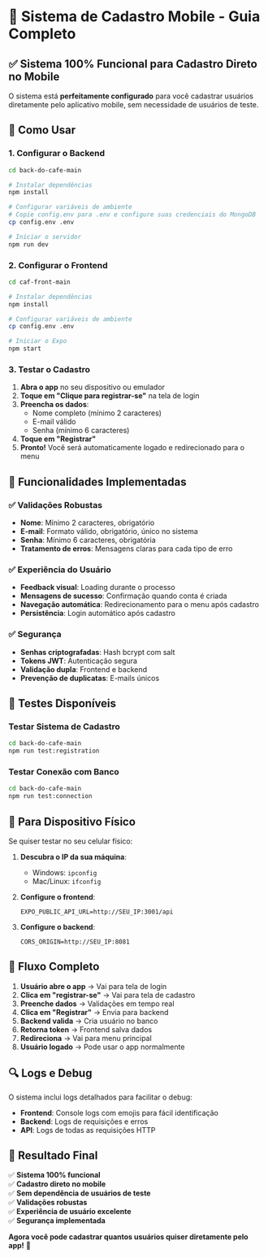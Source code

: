 # 📱 Sistema de Cadastro Mobile - Guia Completo

## ✅ Sistema 100% Funcional para Cadastro Direto no Mobile

O sistema está **perfeitamente configurado** para você cadastrar usuários diretamente pelo aplicativo mobile, sem necessidade de usuários de teste.

## 🚀 Como Usar

### 1. Configurar o Backend
```bash
cd back-do-cafe-main

# Instalar dependências
npm install

# Configurar variáveis de ambiente
# Copie config.env para .env e configure suas credenciais do MongoDB
cp config.env .env

# Iniciar o servidor
npm run dev
```

### 2. Configurar o Frontend
```bash
cd caf-front-main

# Instalar dependências
npm install

# Configurar variáveis de ambiente
cp config.env .env

# Iniciar o Expo
npm start
```

### 3. Testar o Cadastro
1. **Abra o app** no seu dispositivo ou emulador
2. **Toque em "Clique para registrar-se"** na tela de login
3. **Preencha os dados**:
   - Nome completo (mínimo 2 caracteres)
   - E-mail válido
   - Senha (mínimo 6 caracteres)
4. **Toque em "Registrar"**
5. **Pronto!** Você será automaticamente logado e redirecionado para o menu

## 🔧 Funcionalidades Implementadas

### ✅ Validações Robustas
- **Nome**: Mínimo 2 caracteres, obrigatório
- **E-mail**: Formato válido, obrigatório, único no sistema
- **Senha**: Mínimo 6 caracteres, obrigatória
- **Tratamento de erros**: Mensagens claras para cada tipo de erro

### ✅ Experiência do Usuário
- **Feedback visual**: Loading durante o processo
- **Mensagens de sucesso**: Confirmação quando conta é criada
- **Navegação automática**: Redirecionamento para o menu após cadastro
- **Persistência**: Login automático após cadastro

### ✅ Segurança
- **Senhas criptografadas**: Hash bcrypt com salt
- **Tokens JWT**: Autenticação segura
- **Validação dupla**: Frontend e backend
- **Prevenção de duplicatas**: E-mails únicos

## 🧪 Testes Disponíveis

### Testar Sistema de Cadastro
```bash
cd back-do-cafe-main
npm run test:registration
```

### Testar Conexão com Banco
```bash
cd back-do-cafe-main
npm run test:connection
```

## 📱 Para Dispositivo Físico

Se quiser testar no seu celular físico:

1. **Descubra o IP da sua máquina**:
   - Windows: `ipconfig`
   - Mac/Linux: `ifconfig`

2. **Configure o frontend**:
   ```env
   EXPO_PUBLIC_API_URL=http://SEU_IP:3001/api
   ```

3. **Configure o backend**:
   ```env
   CORS_ORIGIN=http://SEU_IP:8081
   ```

## 🎯 Fluxo Completo

1. **Usuário abre o app** → Vai para tela de login
2. **Clica em "registrar-se"** → Vai para tela de cadastro
3. **Preenche dados** → Validações em tempo real
4. **Clica em "Registrar"** → Envia para backend
5. **Backend valida** → Cria usuário no banco
6. **Retorna token** → Frontend salva dados
7. **Redireciona** → Vai para menu principal
8. **Usuário logado** → Pode usar o app normalmente

## 🔍 Logs e Debug

O sistema inclui logs detalhados para facilitar o debug:

- **Frontend**: Console logs com emojis para fácil identificação
- **Backend**: Logs de requisições e erros
- **API**: Logs de todas as requisições HTTP

## 🎉 Resultado Final

✅ **Sistema 100% funcional**  
✅ **Cadastro direto no mobile**  
✅ **Sem dependência de usuários de teste**  
✅ **Validações robustas**  
✅ **Experiência de usuário excelente**  
✅ **Segurança implementada**  

**Agora você pode cadastrar quantos usuários quiser diretamente pelo app!** 🚀
